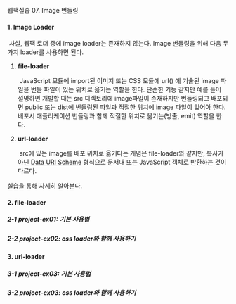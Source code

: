 웹팩실습 07. Image 번들링

#### 1. Image Loader

​	사실, 웹팩 로더 중에 image loader는 존재하지 않는다. Image 번들링을 위해 다음 두 가지 loader를 사용하면 된다.

1. **file-loader**

   ​	 JavaScript 모듈에 import된 이미지 또는 CSS 모듈에 url() 에 기술된 image 파일을 번들 파일이 있는 위치로 옮기는 역할을 한다. 단순한 기능 같지만 예를 들어 설명하면 개발할 때는 src 디렉토리에 image파일이 존재하지만 번들링되고 배포되면 public 또는 dist에 번들링된 파일과 적절한 위치에 image 파일이 있어야 한다. 배포시 애플리케이션 번들링과 함께 적절한 위치로 옮기는(방출, emit) 역할을 한다.  

2. **url-loader**

   ​	src에 있는 image를 배포 위치로 옮기다는 개념은 file-loader와 같지만,  복사가 아닌 [Data URI Scheme](https://en.wikipedia.org/wiki/Data_URI_scheme) 형식으로 문서내 또는 JavaScript 객체로 반환하는 것이 다르다.

실습을 통해 자세히 알아본다.

#### 2. file-loader

##### 2-1 project-ex01: 기본 사용법

##### 2-2 project-ex02: css loader와 함께 사용하기



#### 3. url-loader

##### 3-1 project-ex03: 기본 사용법

##### 3-2 project-ex03: css loader와 함께 사용하기

